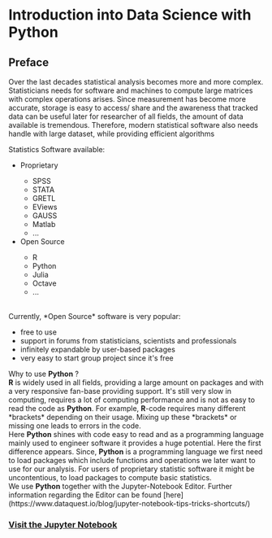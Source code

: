 # Introduction into Data Science with Python

## Preface

Over the last decades statistical analysis becomes more and more complex. Statisticians needs for software and machines to compute large matrices with complex operations arises. Since measurement has become more accurate, storage is easy to access/ share and the awareness that tracked data can be useful later for researcher of all fields, the amount of data available is tremendous. Therefore, modern statistical software also needs handle with large dataset, while providing efficient algorithms<br>

Statistics Software available:<br>
<ul>
    <li> Proprietary</li>
        <ul>
        <li>SPSS</li>
        <li>STATA</li>
        <li>GRETL</li>
        <li>EViews</li>
        <li>GAUSS</li>
        <li>Matlab</li>
        <li>...</li>
        </ul>
    <li> Open Source</li>
        <ul>
        <li>R</li>
        <li>Python</li>
        <li>Julia</li>
        <li>Octave</li>
        <li>...</li>
    </ul>
</ul>
<br>        
Currently, *Open Source* software is very popular:
<ul>    
     <li>free to use</li>
     <li>support in forums from statisticians, scientists and professionals </li>
     <li>infinitely expandable by user-based packages</li>
     <li>very easy to start group project since it's free</li>
</ul>    
Why to use <b>Python</b> ?<br>
<b>R</b> is widely used in all fields, providing a large amount on packages and with a very responsive fan-base providing support. It's still very slow in computing, requires a lot of computing performance and is not as easy to read the code as <b>Python</b>. For example, <b>R</b>-code requires many different *brackets* depending on their usage. Mixing up these *brackets* or missing one leads to errors in the code.<br>
Here <b>Python</b> shines with code easy to read and as a programming language mainly used to engineer software it provides a huge potential. Here the first difference appears. Since, <b>Python</b> is a programming language we first need to load packages which include functions and operations we later want to use for our analysis. For users of proprietary statistic software it might be uncontentious, to load packages to compute basic statistics.  
<br>
We use <b>Python</b> together with the Jupyter-Notebook Editor. Further information regarding the Editor can be found [here](https://www.dataquest.io/blog/jupyter-notebook-tips-tricks-shortcuts/)

### [Visit the Jupyter Notebook](https://nbviewer.org/github/fbalensiefer/Introduction_Python/blob/e7d48bd1cdfab9668f27057afbc1bd24913e5ace/Introduction_into_Python.ipynb)
